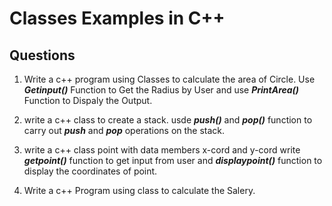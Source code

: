 # Classes Examples in C++

## Questions

1) Write a c++ program using Classes to calculate the area of Circle. Use ___Getinput()___ Function to Get the Radius by User and use ___PrintArea()___ Function to Dispaly the Output. 

2) write a c++ class to create a stack. usde ___push()___ and ___pop()___ function to carry out ___push___ and ___pop___ operations on the stack.

3) write a c++ class point with data members x-cord and y-cord write ___getpoint()___ function to get input from user and ___displaypoint()___ function to display the coordinates of point.

4) Write a c++ Program using class to calculate the Salery.
